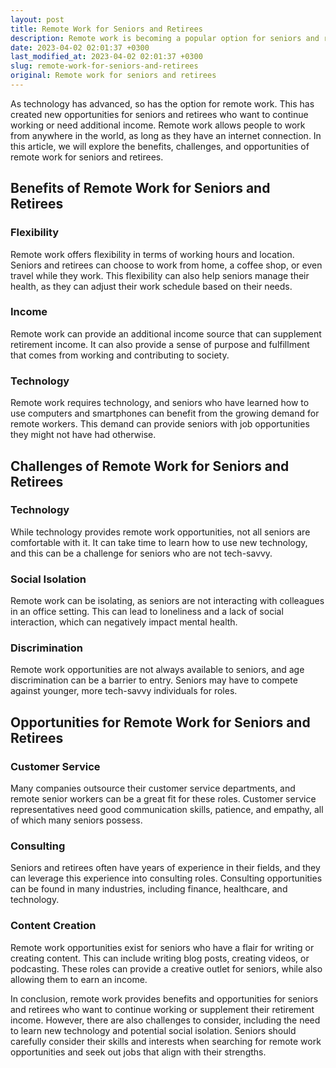 ```yaml
---
layout: post
title: Remote Work for Seniors and Retirees
description: Remote work is becoming a popular option for seniors and retirees. Learn more about the benefits, challenges, and opportunities in this article.
date: 2023-04-02 02:01:37 +0300
last_modified_at: 2023-04-02 02:01:37 +0300
slug: remote-work-for-seniors-and-retirees
original: Remote work for seniors and retirees
---
```

As technology has advanced, so has the option for remote work. This has created new opportunities for seniors and retirees who want to continue working or need additional income. Remote work allows people to work from anywhere in the world, as long as they have an internet connection. In this article, we will explore the benefits, challenges, and opportunities of remote work for seniors and retirees.

## Benefits of Remote Work for Seniors and Retirees

### Flexibility 

Remote work offers flexibility in terms of working hours and location. Seniors and retirees can choose to work from home, a coffee shop, or even travel while they work. This flexibility can also help seniors manage their health, as they can adjust their work schedule based on their needs.

### Income 

Remote work can provide an additional income source that can supplement retirement income. It can also provide a sense of purpose and fulfillment that comes from working and contributing to society.

### Technology 

Remote work requires technology, and seniors who have learned how to use computers and smartphones can benefit from the growing demand for remote workers. This demand can provide seniors with job opportunities they might not have had otherwise.

## Challenges of Remote Work for Seniors and Retirees

### Technology 

While technology provides remote work opportunities, not all seniors are comfortable with it. It can take time to learn how to use new technology, and this can be a challenge for seniors who are not tech-savvy.

### Social Isolation 

Remote work can be isolating, as seniors are not interacting with colleagues in an office setting. This can lead to loneliness and a lack of social interaction, which can negatively impact mental health.

### Discrimination 

Remote work opportunities are not always available to seniors, and age discrimination can be a barrier to entry. Seniors may have to compete against younger, more tech-savvy individuals for roles.

## Opportunities for Remote Work for Seniors and Retirees

### Customer Service 

Many companies outsource their customer service departments, and remote senior workers can be a great fit for these roles. Customer service representatives need good communication skills, patience, and empathy, all of which many seniors possess.

### Consulting 

Seniors and retirees often have years of experience in their fields, and they can leverage this experience into consulting roles. Consulting opportunities can be found in many industries, including finance, healthcare, and technology.

### Content Creation 

Remote work opportunities exist for seniors who have a flair for writing or creating content. This can include writing blog posts, creating videos, or podcasting. These roles can provide a creative outlet for seniors, while also allowing them to earn an income.

In conclusion, remote work provides benefits and opportunities for seniors and retirees who want to continue working or supplement their retirement income. However, there are also challenges to consider, including the need to learn new technology and potential social isolation. Seniors should carefully consider their skills and interests when searching for remote work opportunities and seek out jobs that align with their strengths.